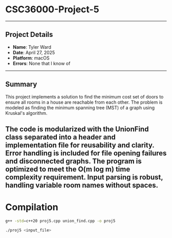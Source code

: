 # CSC36000-Project-5
---
## Project Details

- **Name**: Tyler Ward  
- **Date**: April 27, 2025  
- **Platform**: macOS 
- **Errors**: None that I know of

---

## Summary
 This project implements a solution to find the minimum cost set of doors to ensure all rooms in a house are reachable from each other. The problem is modeled as finding the minimum spanning tree (MST) of a graph using Kruskal's algorithm.

The code is modularized with the UnionFind class separated into a header and implementation file for reusability and clarity.
Error handling is included for file opening failures and disconnected graphs.
The program is optimized to meet the O(m log m) time complexity requirement.
Input parsing is robust, handling variable room names without spaces.
---

# Compilation
```bash
g++ -std=c++20 proj5.cpp union_find.cpp -o proj5

./proj5 <input_file>

```
